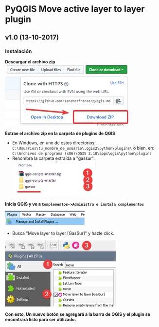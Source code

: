 # PyQGIS Move active layer to layer plugin

## v1.0 (13-10-2017)

### Instalación

**Descargar el archivo zip**  
![pyqgis plugin](tutorial/1.png)

**Extrae el archivo zip en la carpeta de plugins de QGIS**  
  * En Windows, en uno de estos directorios: 
    `C:\Usuarios\tu_nombre_de_usuario\.qgis2\python\plugins\` 
    o bien, en:  
    `C:\Archivos de programa (x86)\QGIS 2.18\apps\qgis\python\plugins`
  * Renombra la carpeta extraída a "gassur".  
![pyqgis plugin](tutorial/2.png)  

**Inicia QGIS y ve a `Complementos->Administra e instala complementos`** 

![pyqgis plugin](tutorial/3.png)  

  * Busca "Move layer to layer [GasSur]" y hazle click.  

![pyqgis plugin](tutorial/4.png)    

**Con esto, Un nuevo botón se agregará a la barra de QGIS y el plugin se encontrará listo para ser utilizado.**  


